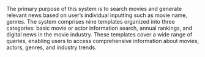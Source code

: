 The primary purpose of this system is to search movies and generate relevant news based on user’s individual inputting such as movie name, genres. The system comprises nine templates organized into three categories: basic movie or actor information search, annual rankings, and digital news in the movie industry. These templates cover a wide range of queries, enabling users to access comprehensive information about movies, actors, genres, and industry trends.
